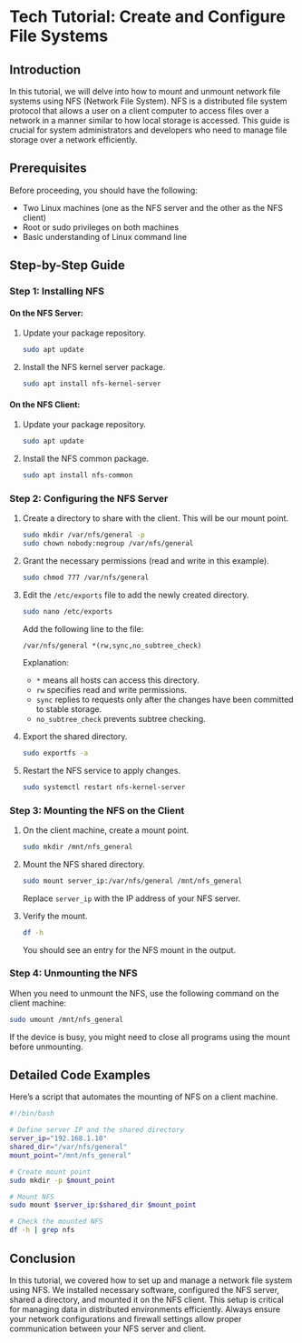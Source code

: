 # Tech Tutorial: Create and Configure File Systems

## Introduction

In this tutorial, we will delve into how to mount and unmount network file systems using NFS (Network File System). NFS is a distributed file system protocol that allows a user on a client computer to access files over a network in a manner similar to how local storage is accessed. This guide is crucial for system administrators and developers who need to manage file storage over a network efficiently.

## Prerequisites

Before proceeding, you should have the following:
- Two Linux machines (one as the NFS server and the other as the NFS client)
- Root or sudo privileges on both machines
- Basic understanding of Linux command line

## Step-by-Step Guide

### Step 1: Installing NFS

#### On the NFS Server:

1. Update your package repository.

   ```bash
   sudo apt update
   ```

2. Install the NFS kernel server package.

   ```bash
   sudo apt install nfs-kernel-server
   ```

#### On the NFS Client:

1. Update your package repository.

   ```bash
   sudo apt update
   ```

2. Install the NFS common package.

   ```bash
   sudo apt install nfs-common
   ```

### Step 2: Configuring the NFS Server

1. Create a directory to share with the client. This will be our mount point.

   ```bash
   sudo mkdir /var/nfs/general -p
   sudo chown nobody:nogroup /var/nfs/general
   ```

2. Grant the necessary permissions (read and write in this example).

   ```bash
   sudo chmod 777 /var/nfs/general
   ```

3. Edit the `/etc/exports` file to add the newly created directory.

   ```bash
   sudo nano /etc/exports
   ```

   Add the following line to the file:

   ```
   /var/nfs/general *(rw,sync,no_subtree_check)
   ```

   Explanation:
   - `*` means all hosts can access this directory.
   - `rw` specifies read and write permissions.
   - `sync` replies to requests only after the changes have been committed to stable storage.
   - `no_subtree_check` prevents subtree checking.

4. Export the shared directory.

   ```bash
   sudo exportfs -a
   ```

5. Restart the NFS service to apply changes.

   ```bash
   sudo systemctl restart nfs-kernel-server
   ```

### Step 3: Mounting the NFS on the Client

1. On the client machine, create a mount point.

   ```bash
   sudo mkdir /mnt/nfs_general
   ```

2. Mount the NFS shared directory.

   ```bash
   sudo mount server_ip:/var/nfs/general /mnt/nfs_general
   ```

   Replace `server_ip` with the IP address of your NFS server.

3. Verify the mount.

   ```bash
   df -h
   ```

   You should see an entry for the NFS mount in the output.

### Step 4: Unmounting the NFS

When you need to unmount the NFS, use the following command on the client machine:

```bash
sudo umount /mnt/nfs_general
```

If the device is busy, you might need to close all programs using the mount before unmounting.

## Detailed Code Examples

Here’s a script that automates the mounting of NFS on a client machine.

```bash
#!/bin/bash

# Define server IP and the shared directory
server_ip="192.168.1.10"
shared_dir="/var/nfs/general"
mount_point="/mnt/nfs_general"

# Create mount point
sudo mkdir -p $mount_point

# Mount NFS
sudo mount $server_ip:$shared_dir $mount_point

# Check the mounted NFS
df -h | grep nfs
```

## Conclusion

In this tutorial, we covered how to set up and manage a network file system using NFS. We installed necessary software, configured the NFS server, shared a directory, and mounted it on the NFS client. This setup is critical for managing data in distributed environments efficiently. Always ensure your network configurations and firewall settings allow proper communication between your NFS server and client.